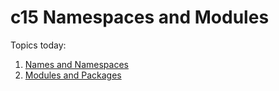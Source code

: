 # c15 Namespaces and Modules

Topics today:

1. [Names and Namespaces](1.namespaces.md)
1. [Modules and Packages](2.modules.md)
